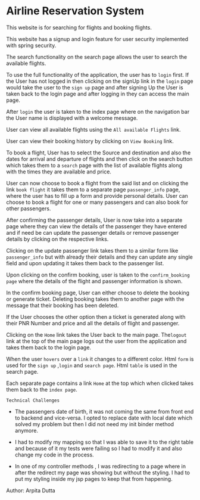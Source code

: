 # Airline Reservation System

This website is for searching for flights and booking flights.

This website has a signup and login feature for user security implemented with spring security. 

The search functionality on the search page allows the user to search the available flights.

To use the full functionality of the application, the user has to `login` first. If the User has not logged in then clicking on the signUp link in the `login` page  would take the user to the `sign up` page and after signing Up the User is taken back to the login page and after logging in they can access the main page.

	

After `login`  the user is taken to the index page where on the navigation bar the User name is displayed with a welcome message.

User can view all available flights using the `All available Flights` link.

User can view their booking history by clicking on `View Booking` link.

To book a flight, User has to select the Source and destination and also the dates for arrival and departure of flights and then click on the search button which takes them to a `search` page with the list of available flights along with the times they are available and price.

User can now choose to book a flight from the said list and on clicking the link `book flight` it takes them to a separate page `passenger_info` page, where the user has to  fill up a form and provide personal details. User can choose to book a flight for one or many passengers and can also book for other passengers. 


After confirming the passenger details, User is now take into a separate page where they can view the details of the passenger they have entered and if need be can update the passenger details or remove passenger details by clicking on the respective links.

Clicking on the update passenger link takes them to a similar form like `passenger_info` but with already their details and they can update any single field and upon updating it takes them back to the passenger list.

Upon clicking on the confirm booking, user is taken to the `confirm_booking page` where the details of the flight and passenger information is shown.

In the confirm booking page, User can either  choose to delete the booking or generate ticket. Deleting booking takes them to another page with the message that their booking has been deleted. 

If the User chooses the other option then a ticket is generated along with their PNR Number and price and all the details of flight and passenger.

Clicking on the `Home` link takes the User back to the main page. The`logout` link at the top of the main page logs out the user from the application and takes them back to the login page.



When the user `hovers` over a `link` it changes to a different color. Html `form` is used for the `sign up` ,`login` and `search page`. Html `table` is used in the search page. 

Each separate page contains a link `Home` at the top which when clicked takes them back to the `index page`.



`Technical Challenges`

* The passengers date of birth, it was not coming the same from front end to backend and vice-versa. I opted to replace date with local date which solved my problem but then I did not need my init binder method anymore.

* I had to modify my mapping so that I was able to save it to the right table and because of it my tests were failing so I had to modify it and also change my code in the process.

* In one of my controller methods , I was redirecting to a page where in after the redirect my page was showing but without the styling. I had to put my styling inside my jsp pages to keep that from happening.


Author: Arpita Dutta